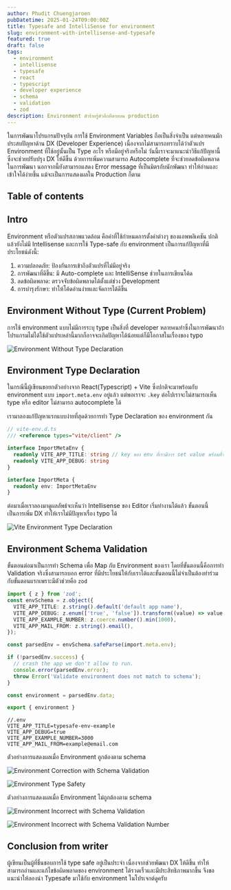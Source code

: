 ```yaml
---
author: Phudit Chuengjaroen
pubDatetime: 2025-01-24T09:00:00Z
title: Typesafe and IntelliSense for environment
slug: environment-with-intellisense-and-typesafe
featured: true
draft: false
tags:
  - environment
  - intellisense
  - typesafe
  - react
  - typescript
  - developer experience
  - schema
  - validation
  - zod
description: Environment ตัวร้ายรู้ตัวอีกทีตายบน production
---
```


ในการพัฒนาโปรแกรมปัจจุบัน การใช้ Environment Variables ถือเป็นสิ่งจำเป็น แต่หลายคนมักประสบปัญหาด้าน DX (Developer Experience) เนื่องจากไม่สามารถทราบได้ว่าตัวแปร Environment ที่ใช้อยู่นั้นเป็น Type อะไร หรือมีอยู่จริงหรือไม่
วันนี้เราจะมาแนะนำวิธีแก้ปัญหานี้ ซึ่งจะช่วยปรับปรุง DX ให้ดีขึ้น ด้วยการเพิ่มความสามารถ Autocomplete ที่จะช่วยลดข้อผิดพลาดในการพัฒนา นอกจากนี้ยังสามารถแสดง Error message ที่เป็นมิตรกับนักพัฒนา ทำให้อ่านและเข้าใจได้ง่ายขึ้น แม้จะเป็นการแสดงผลใน Production ก็ตาม

## Table of contents

## Intro

Environment หรือตัวแปรสภาพแวดล้อม คือค่าที่ใช้กำหนดการตั้งค่าต่างๆ ของแอพพลิเคชัน
ปกติแล้วยังไม่มี Intellisense และการใช้ Type-safe กับ environment เป็นการแก้ปัญหาที่มีประโยชน์ดังนี้:

1. ความปลอดภัย: ป้องกันการเข้าถึงตัวแปรที่ไม่มีอยู่จริง
2. การพัฒนาที่ดีขึ้น: มี Auto-complete และ IntelliSense ช่วยในการเขียนโค้ด
3. ลดข้อผิดพลาด: ตรวจจับข้อผิดพลาดได้ตั้งแต่ช่วง Development
4. การบำรุงรักษา: ทำให้โค้ดอ่านง่ายและจัดการได้ดีขึ้น

## Environment Without Type (Current Problem)

การใช้ environment แบบไม่มีการระบุ type เป็นสิ่งที่ developer หลายคนทำซึ่งในการพัฒนาถ้าโปรแกรมไม่ได้ใช้ตัวแปรเหล่านี้มากก็อาจจะเกิดปัญหาได้น้อยแต่ก็มีโอกาสในเรื่องของ typo

![Environment Without Type Declaration](@assets/typesafe-environment/environment-without-type.png)

## Environment Type Declaration

ในกรณีนี้ผู้เขียนขอยกตัวอย่างจาก React(Typescript) + Vite ซึ่งปกติจะมาพร้อมกับ environment แบบ `import.meta.env` อยู่แล้ว แต่พอเราจะ `.key` ต่อไปเราจะไม่สามารถเห็น type หรือ editor ไม่สามารถ autocomplete ได้

เรามาลองแก้ปัญหาแรกแบบง่ายที่สุดด้วยการทำ Type Declaration ของ environment กัน

```ts
// vite-env.d.ts
/// <reference types="vite/client" />

interface ImportMetaEnv {
  readonly VITE_APP_TITLE: string // key ของ env ที่เรามีการ set value พร้อมที่จะใช้อาจจะมาจาก .env หรือ config vite.config.ts
  readonly VITE_APP_DEBUG: string
}

interface ImportMeta {
  readonly env: ImportMetaEnv
}
```

ต่อมาเมื่อเราลองมาดูผลลัพธ์จะเห็นว่า Intellisense ของ Editor เริ่มทำงานได้แล้ว ขั้นตอนนี้เป็นการเพิ่ม DX ทำให้เราไม่มีปัญหาเรื่อง typo ได้

![Vite Environment Type Declaration](@assets/typesafe-environment/vite-type-declaration.png)

## Environment Schema Validation

ขั้นตอนต่อมาเป็นการทำ Schema เพื่อ Map กับ Environment ของเรา โดยที่ขั้นตอนนี้คือการทำ Validation จริงซึ่งสามารถบอก error ที่มีประโยชน์ให้กับเราได้และขั้นตอนนี้ไม่จำเป็นต้องทำร่วมกับขั้นตอนแรกเพราะมีตัวช่วยคือ `zod`

```ts
import { z } from 'zod';
const envSchema = z.object({
  VITE_APP_TITLE: z.string().default('default app name'),
  VITE_APP_DEBUG: z.enum(['true', 'false']).transform((value) => value === 'true'),
  VITE_APP_EXAMPLE_NUMBER: z.coerce.number().min(1000),
  VITE_APP_MAIL_FROM: z.string().email(),
});

const parsedEnv = envSchema.safeParse(import.meta.env);

if (!parsedEnv.success) {
  // crash the app we don't allow to run.
  console.error(parsedEnv.error);
  throw Error('Validate environment does not match to schema');
}

const environment = parsedEnv.data;

export { environment }
```

```
//.env
VITE_APP_TITLE=typesafe-env-example
VITE_APP_DEBUG=true
VITE_APP_EXAMPLE_NUMBER=3000
VITE_APP_MAIL_FROM=example@email.com
```

ตัวอย่างการแสดงผลเมื่อ Environment ถูกต้องตาม schema

![Environment Correction with Schema Validation](@assets/typesafe-environment/zod-correct-environment.png)

![Environment Type Safety](@assets/typesafe-environment/environment-type.png)

ตัวอย่างการแสดงผลเมื่อ Environment ไม่ถูกต้องตาม schema

![Environment Incorrect with Schema Validation](@assets/typesafe-environment/environment-schema-validation-failed.png)

![Environment Incorrect with Schema Validation Number](@assets/typesafe-environment/environment-schema-validation-failed-number.png)

## Conclusion from writer

ผู้เขียนเป็นผู้ที่ชื่นชอบการใช้ type safe อยู่เป็นประจำ เนื่องจากช่วยพัฒนา DX ให้ดีขึ้น ทำให้สามารถอ่านและแก้ไขข้อผิดพลาดของ environment ได้รวดเร็วและมีประสิทธิภาพมากขึ้น จึงขอแนะนำให้ลองนำ Typesafe มาใช้กับ environment ในโปรเจกต์ดูครับ
